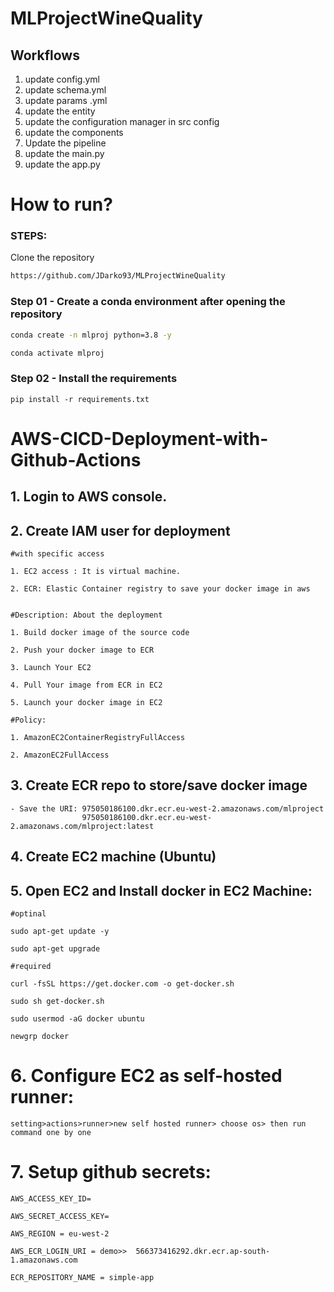 # MLProjectWineQuality


## Workflows

1. update config.yml
2. update schema.yml
3. update params .yml
4. update the entity
5. update the configuration manager in src config
6. update the components
7. Update the pipeline
8. update the main.py
9. update the app.py

# How to run?
### STEPS:

Clone the repository

```bash
https://github.com/JDarko93/MLProjectWineQuality
```

### Step 01 - Create a conda environment after opening the repository

```bash
conda create -n mlproj python=3.8 -y
```

```bash
conda activate mlproj
```


### Step 02 - Install the requirements
```
pip install -r requirements.txt
```




# AWS-CICD-Deployment-with-Github-Actions

## 1. Login to AWS console.

## 2. Create IAM user for deployment

	#with specific access

	1. EC2 access : It is virtual machine.

	2. ECR: Elastic Container registry to save your docker image in aws


	#Description: About the deployment

	1. Build docker image of the source code

	2. Push your docker image to ECR

	3. Launch Your EC2 

	4. Pull Your image from ECR in EC2

	5. Launch your docker image in EC2

	#Policy:

	1. AmazonEC2ContainerRegistryFullAccess

	2. AmazonEC2FullAccess

	
## 3. Create ECR repo to store/save docker image
    - Save the URI: 975050186100.dkr.ecr.eu-west-2.amazonaws.com/mlproject
                    975050186100.dkr.ecr.eu-west-2.amazonaws.com/mlproject:latest

	
## 4. Create EC2 machine (Ubuntu)

## 5. Open EC2 and Install docker in EC2 Machine:
	
	
	#optinal

	sudo apt-get update -y

	sudo apt-get upgrade
	
	#required

	curl -fsSL https://get.docker.com -o get-docker.sh

	sudo sh get-docker.sh

	sudo usermod -aG docker ubuntu

	newgrp docker
	
# 6. Configure EC2 as self-hosted runner:
    setting>actions>runner>new self hosted runner> choose os> then run command one by one


# 7. Setup github secrets:

    AWS_ACCESS_KEY_ID=

    AWS_SECRET_ACCESS_KEY=

    AWS_REGION = eu-west-2

    AWS_ECR_LOGIN_URI = demo>>  566373416292.dkr.ecr.ap-south-1.amazonaws.com

    ECR_REPOSITORY_NAME = simple-app